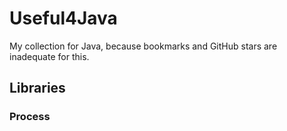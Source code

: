 # Useful4Java

My collection for Java, because bookmarks and GitHub stars are inadequate for this.

## Libraries

### Process




